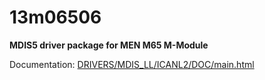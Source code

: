 # 13m06506

**MDIS5 driver package for MEN M65 M-Module**

Documentation: [DRIVERS/MDIS_LL/ICANL2/DOC/main.html](DRIVERS/MDIS_LL/ICANL2/DOC/main.html)
